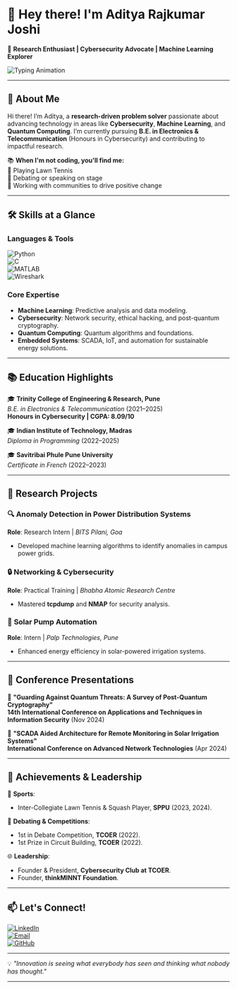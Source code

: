# 👋 **Hey there! I'm Aditya Rajkumar Joshi**  
🚀 **Research Enthusiast | Cybersecurity Advocate | Machine Learning Explorer**  

![Typing Animation](https://readme-typing-svg.demolab.com?font=Fira+Code&size=24&duration=4000&pause=500&color=36BCF7&width=600&lines=Cybersecurity+%7C+Quantum+Computing+Explorer+%7C+AI+Enthusiast;Researcher+Passionate+About+Innovating;Welcome+to+my+GitHub+Space!+)  

---

## 🌟 **About Me**  

Hi there! I’m Aditya, a **research-driven problem solver** passionate about advancing technology in areas like **Cybersecurity**, **Machine Learning**, and **Quantum Computing**. I’m currently pursuing **B.E. in Electronics & Telecommunication** (Honours in Cybersecurity) and contributing to impactful research.  

📚 **When I'm not coding, you'll find me:**  
🎾 Playing Lawn Tennis  
🎤 Debating or speaking on stage  
🌱 Working with communities to drive positive change  

---

## 🛠️ **Skills at a Glance**  

### Languages & Tools  
![Python](https://img.shields.io/badge/Python-3776AB?style=for-the-badge&logo=python&logoColor=white)  
![C](https://img.shields.io/badge/C-00599C?style=for-the-badge&logo=c&logoColor=white)  
![MATLAB](https://img.shields.io/badge/MATLAB-0076A8?style=for-the-badge&logo=mathworks&logoColor=white)  
![Wireshark](https://img.shields.io/badge/Wireshark-1679A7?style=for-the-badge&logo=wireshark&logoColor=white)  

### Core Expertise  
- **Machine Learning**: Predictive analysis and data modeling.  
- **Cybersecurity**: Network security, ethical hacking, and post-quantum cryptography.  
- **Quantum Computing**: Quantum algorithms and foundations.  
- **Embedded Systems**: SCADA, IoT, and automation for sustainable energy solutions.  

---

## 📚 **Education Highlights**  

🎓 **Trinity College of Engineering & Research, Pune**  
_B.E. in Electronics & Telecommunication_ (2021–2025)  
**Honours in Cybersecurity | CGPA: 8.09/10**  

🎓 **Indian Institute of Technology, Madras**  
_Diploma in Programming_ (2022–2025)  

🎓 **Savitribai Phule Pune University**  
_Certificate in French_ (2022–2023)  

---

## 🚀 **Research Projects**  

### 🔍 **Anomaly Detection in Power Distribution Systems**  
**Role**: Research Intern | _BITS Pilani, Goa_  
- Developed machine learning algorithms to identify anomalies in campus power grids.  

### 🔒 **Networking & Cybersecurity**  
**Role**: Practical Training | _Bhabha Atomic Research Centre_  
- Mastered **tcpdump** and **NMAP** for security analysis.  

### 🌱 **Solar Pump Automation**  
**Role**: Intern | _Palp Technologies, Pune_  
- Enhanced energy efficiency in solar-powered irrigation systems.  

---

## 🎤 **Conference Presentations**  

📝 **"Guarding Against Quantum Threats: A Survey of Post-Quantum Cryptography"**  
**14th International Conference on Applications and Techniques in Information Security** (Nov 2024)  

📝 **"SCADA Aided Architecture for Remote Monitoring in Solar Irrigation Systems"**  
**International Conference on Advanced Network Technologies** (Apr 2024)  

---

## 🌟 **Achievements & Leadership**  

🎾 **Sports**:  
- Inter-Collegiate Lawn Tennis & Squash Player, **SPPU** (2023, 2024).  

🎤 **Debating & Competitions**:  
- 1st in Debate Competition, **TCOER** (2022).  
- 1st Prize in Circuit Building, **TCOER** (2022).  

🌐 **Leadership**:  
- Founder & President, **Cybersecurity Club at TCOER**.  
- Founder, **thinkMINNT Foundation**.  

---


## 📫 **Let's Connect!**  

[![LinkedIn](https://img.shields.io/badge/LinkedIn-Aditya_Joshi-blue?style=for-the-badge&logo=linkedin&logoColor=white)](https://linkedin.com/in/adityajoshi)  
[![Email](https://img.shields.io/badge/Email-adityajoshi020503@gmail.com-red?style=for-the-badge&logo=gmail&logoColor=white)](mailto:adityajoshi020503@gmail.com)  
[![GitHub](https://img.shields.io/badge/GitHub-adityarajkumarjoshi-black?style=for-the-badge&logo=github&logoColor=white)](https://github.com/adityarajkumarjoshi)  

---

💡 *"Innovation is seeing what everybody has seen and thinking what nobody has thought."*  

--- 
